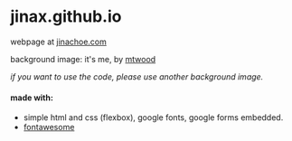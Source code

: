 # jinax.github.io

webpage at [jinachoe.com](https://jinachoe.com)

background image: it's me, by [mtwood](https://www.flickr.com/photos/mtwood/)

_if you want to use the code, please use another background image._

#### made with:
* simple html and css (flexbox), google fonts, google forms embedded.
* [fontawesome](https://fontawesome.com/)
